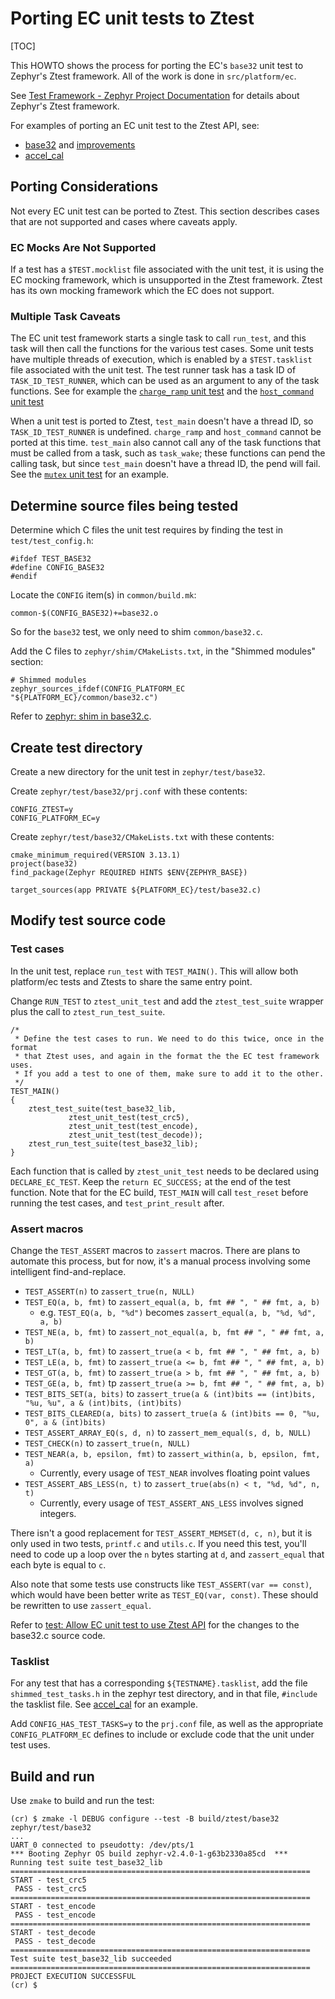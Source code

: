 # Porting EC unit tests to Ztest

[TOC]

This HOWTO shows the process for porting the EC's `base32` unit test to
Zephyr's Ztest framework. All of the work is done in `src/platform/ec`.

See [Test Framework - Zephyr Project Documentation](https://docs.zephyrproject.org/1.12.0/subsystems/test/ztest.html#quick-start-unit-testing) for details about Zephyr's Ztest framework.


For examples of porting an EC unit test to the Ztest API, see:
* [base32](https://crrev.com/c/2492527) and [improvements](https://crrev.com/c/2634401)
* [accel_cal](https://crrev.com/c/2645198)

## Porting Considerations

Not every EC unit test can be ported to Ztest. This section describes cases
that are not supported and cases where caveats apply.

### EC Mocks Are Not Supported

If a test has a `$TEST.mocklist` file associated with the unit test, it is
using the EC mocking framework, which is unsupported in the Ztest framework.
Ztest has its own mocking framework which the EC does not support.

### Multiple Task Caveats

The EC unit test framework starts a single task to call `run_test`, and this
task will then call the functions for the various test cases.  Some unit tests
have multiple threads of execution, which is enabled by a `$TEST.tasklist`
file associated with the unit test. The test runner task has a task ID of
`TASK_ID_TEST_RUNNER`, which can be used as an argument to any of the task
functions. See for example the [`charge_ramp` unit test](https://chromium.googlesource.com/chromiumos/platform/ec/+/refs/heads/master/test/charge_ramp.c#81)
and the [`host_command` unit test](https://chromium.googlesource.com/chromiumos/platform/ec/+/refs/heads/master/test/host_command.c#32)

When a unit test is ported to Ztest, `test_main` doesn't have a thread ID, so
`TASK_ID_TEST_RUNNER` is undefined. `charge_ramp` and `host_command` cannot
be ported at this time. `test_main` also cannot call any of the task functions
that must be called from a task, such as `task_wake`; these functions can pend
the calling task, but since `test_main` doesn't have a thread ID, the pend
will fail. See the [`mutex` unit test](https://chromium.googlesource.com/chromiumos/platform/ec/+/refs/heads/master/test/mutex.c#116)
for an example.

## Determine source files being tested

Determine which C files the unit test requires by finding the test in
`test/test_config.h`:
```
#ifdef TEST_BASE32
#define CONFIG_BASE32
#endif
```
Locate the `CONFIG` item(s) in `common/build.mk`:
```
common-$(CONFIG_BASE32)+=base32.o
```
So for the `base32` test, we only need to shim `common/base32.c`.

Add the C files to `zephyr/shim/CMakeLists.txt`, in the "Shimmed modules"
section:

```
# Shimmed modules
zephyr_sources_ifdef(CONFIG_PLATFORM_EC "${PLATFORM_EC}/common/base32.c")
```

Refer to [zephyr: shim in base32.c](https://crrev.com/c/2468631).

## Create test directory

Create a new directory for the unit test in `zephyr/test/base32`.

Create `zephyr/test/base32/prj.conf` with these contents:
```
CONFIG_ZTEST=y
CONFIG_PLATFORM_EC=y
```

Create `zephyr/test/base32/CMakeLists.txt` with these contents:
```
cmake_minimum_required(VERSION 3.13.1)
project(base32)
find_package(Zephyr REQUIRED HINTS $ENV{ZEPHYR_BASE})

target_sources(app PRIVATE ${PLATFORM_EC}/test/base32.c)
```

## Modify test source code

### Test cases
In the unit test, replace `run_test` with `TEST_MAIN()`. This will allow both
platform/ec tests and Ztests to share the same entry point.

Change `RUN_TEST` to `ztest_unit_test` and add the `ztest_test_suite` wrapper
plus the call to `ztest_run_test_suite`.

```
/*
 * Define the test cases to run. We need to do this twice, once in the format
 * that Ztest uses, and again in the format the the EC test framework uses.
 * If you add a test to one of them, make sure to add it to the other.
 */
TEST_MAIN()
{
	ztest_test_suite(test_base32_lib,
			 ztest_unit_test(test_crc5),
			 ztest_unit_test(test_encode),
			 ztest_unit_test(test_decode));
	ztest_run_test_suite(test_base32_lib);
}
```

Each function that is called by `ztest_unit_test` needs to be declared using
`DECLARE_EC_TEST`. Keep the `return EC_SUCCESS;` at the end
of the test function. Note that for the EC build, `TEST_MAIN` will call
`test_reset` before running the test cases, and `test_print_result` after.

### Assert macros
Change the `TEST_ASSERT` macros to `zassert` macros. There are plans to
automate this process, but for now, it's a manual process involving some
intelligent find-and-replace.

* `TEST_ASSERT(n)` to `zassert_true(n, NULL)`
* `TEST_EQ(a, b, fmt)` to `zassert_equal(a, b, fmt ## ", " ## fmt, a, b)`
  * e.g. `TEST_EQ(a, b, "%d")` becomes `zassert_equal(a, b, "%d, %d", a, b)`
* `TEST_NE(a, b, fmt)` to `zassert_not_equal(a, b, fmt ## ", " ## fmt, a, b)`
* `TEST_LT(a, b, fmt)` to `zassert_true(a < b, fmt ## ", " ## fmt, a, b)`
* `TEST_LE(a, b, fmt)` to `zassert_true(a <= b, fmt ## ", " ## fmt, a, b)`
* `TEST_GT(a, b, fmt)` to `zassert_true(a > b, fmt ## ", " ## fmt, a, b)`
* `TEST_GE(a, b, fmt)` tp `zassert_true(a >= b, fmt ## ", " ## fmt, a, b)`
* `TEST_BITS_SET(a, bits)` to `zassert_true(a & (int)bits == (int)bits, "%u, %u", a & (int)bits, (int)bits)`
* `TEST_BITS_CLEARED(a, bits)` to `zassert_true(a & (int)bits == 0, "%u, 0", a & (int)bits)`
* `TEST_ASSERT_ARRAY_EQ(s, d, n)` to `zassert_mem_equal(s, d, b, NULL)`
* `TEST_CHECK(n)` to `zassert_true(n, NULL)`
* `TEST_NEAR(a, b, epsilon, fmt)` to `zassert_within(a, b, epsilon, fmt, a)`
  * Currently, every usage of `TEST_NEAR` involves floating point values
* `TEST_ASSERT_ABS_LESS(n, t)` to `zassert_true(abs(n) < t, "%d, %d", n, t)`
  * Currently, every usage of `TEST_ASSERT_ANS_LESS` involves signed integers.

There isn't a good replacement for `TEST_ASSERT_MEMSET(d, c, n)`, but it is
only used in two tests, `printf.c` and `utils.c`. If you need this test,
you'll need to code up a loop over the `n` bytes starting at `d`, and
`zassert_equal` that each byte is equal to `c`.

Also note that some tests use constructs like `TEST_ASSERT(var == const)`,
which would have been better write as `TEST_EQ(var, const)`. These should be
rewritten to use `zassert_equal`.

Refer to
[test: Allow EC unit test to use Ztest API](https://crrev.com/c/2492527) for
the changes to the base32.c source code.

### Tasklist

For any test that has a corresponding `${TESTNAME}.tasklist`, add the file
`shimmed_test_tasks.h` in the zephyr test directory, and in that file,
`#include` the tasklist file. See [accel_cal](https://crrev.com/c/2645198)
for an example.

Add `CONFIG_HAS_TEST_TASKS=y` to the `prj.conf` file, as well as the appropriate
`CONFIG_PLATFORM_EC` defines to include or exclude code that the unit under
test uses.

## Build and run

Use `zmake` to build and run the test:
```
(cr) $ zmake -l DEBUG configure --test -B build/ztest/base32 zephyr/test/base32
...
UART_0 connected to pseudotty: /dev/pts/1
*** Booting Zephyr OS build zephyr-v2.4.0-1-g63b2330a85cd  ***
Running test suite test_base32_lib
===================================================================
START - test_crc5
 PASS - test_crc5
===================================================================
START - test_encode
 PASS - test_encode
===================================================================
START - test_decode
 PASS - test_decode
===================================================================
Test suite test_base32_lib succeeded
===================================================================
PROJECT EXECUTION SUCCESSFUL
(cr) $
```

